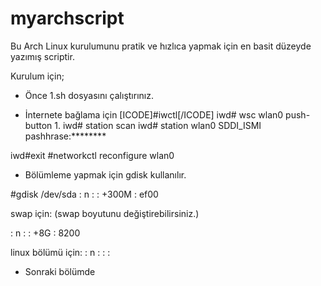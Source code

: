 # myarchscript

Bu Arch Linux kurulumunu pratik ve hızlıca yapmak için en basit düzeyde yazımış scriptir.

Kurulum için;

* Önce 1.sh dosyasını çalıştırınız.

* İnternete bağlama için
[ICODE]#iwctl[/ICODE]
iwd# wsc wlan0 push-button 1.
iwd# station scan
iwd# station wlan0 SDDI_ISMI
pashhrase:********

iwd#exit
#networkctl reconfigure wlan0

* Bölümleme yapmak için gdisk kullanılır.

#gdisk /dev/sda
: n
:
: +300M
: ef00

swap için: (swap boyutunu değiştirebilirsiniz.)

: n
:
: +8G
: 8200

linux bölümü için:
: n
:
:
:

* Sonraki bölümde
